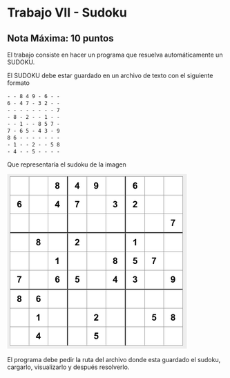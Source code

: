 # Trabajo VII - Sudoku

## Nota Máxima: 10 puntos

El trabajo consiste en hacer un programa que resuelva automáticamente un SUDOKU. 

El SUDOKU debe estar guardado en un archivo de texto con el siguiente formato

```
- - 8 4 9 - 6 - -
6 - 4 7 - 3 2 - -
- - - - - - - - 7
- 8 - 2 - - 1 - -
- - 1 - - 8 5 7 -
7 - 6 5 - 4 3 - 9
8 6 - - - - - - -
- 1 - - 2 - - 5 8
- 4 - - 5 - - - - 
```
Que representaría el sudoku de la imagen

![Sudoku](./sudoku.png)

El programa debe pedir la ruta del archivo donde esta guardado el sudoku, cargarlo, visualizarlo y después resolverlo.
